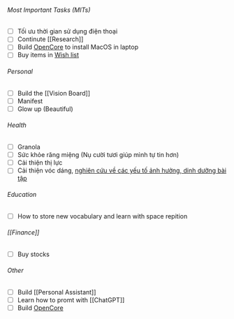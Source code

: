 ###### Most Important Tasks (MITs)

- [ ] Tối ưu thời gian sử dụng điện thoại
- [ ] Continute [[Research]]
- [ ] Build [OpenCore](Apple.md#MacOS) to install MacOS in laptop
- [ ] Buy items in [Wish list](Objects#Wish%20list)
###### Personal

- [ ] Build the [[Vision Board]]
- [ ] Manifest
- [ ] Glow up (Beautiful)
###### Health

- [ ] Granola
- [ ] Sức khỏe răng miệng (Nụ cười tươi giúp mình tự tin hơn)
- [ ] Cải thiện thị lực
- [ ] Cải thiện vóc dáng, [nghiên cứu về các yếu tố ảnh hưởng, dinh dưỡng bài tập](Research.md)
###### Education

- [ ] How to store new vocabulary and learn with space repition
###### [[Finance]]

- [ ] Buy stocks
###### Other

- [ ] Build [[Personal Assistant]]
- [ ] Learn how to promt with [[ChatGPT]]
- [ ] Build [OpenCore](Apple.md)